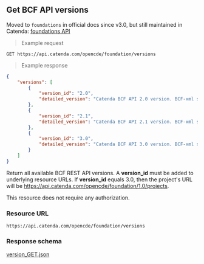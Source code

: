 ## Get BCF API versions

Moved to `foundations` in official docs since v3.0, but still maintained in Catenda:
[foundations API](https://github.com/buildingSMART/foundation-API/blob/release_1_0/schemas/versions_GET.json)

> Example request
```http
GET https://api.catenda.com/opencde/foundation/versions
```

> Example response
```json
{
    "versions": [
        {
            "version_id": "2.0",
            "detailed_version": "Catenda BCF API 2.0 version. BCF-xml schema version: 2.0. Documentation: https://api.catenda.com/developers/reference/bcf/2.0"
        },
        {
            "version_id": "2.1",
            "detailed_version": "Catenda BCF API 2.1 version. BCF-xml schema version: 2.1. Documentation: https://api.catenda.com/developers/reference/bcf/v2_1."
        },
        {
            "version_id": "3.0",
            "detailed_version": "Catenda BCF API 3.0 version. BCF-xml schema version: 3.0. Documentation: https://api.catenda.com/developers/reference/bcf/v3_0."
        }
    ]
}
```
 
Return all available BCF REST API versions. A **version\_id** must be added to underlying resource URLs. If **version\_id** equals 3.0, then the project's URL will be https://api.catenda.com/opencde/foundation/1.0/projects.

This resource does not require any authorization.

### Resource URL

`https://api.catenda.com/opencde/foundation/versions`

### Response schema
[version_GET.json](https://github.com/buildingSMART/foundation-API/blob/release_1_0/schemas/versions_GET.json)
